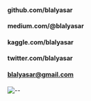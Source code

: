 #### github.com/blalyasar
#### medium.com/@blalyasar
#### kaggle.com/blalyasar
#### twitter.com/blalyasar
#### blalyasar@gmail.com


![--](ttps://github.com/blalyasar/ram_cpu_measure/blob/master/ram-vs-cpu.JPG "--")


